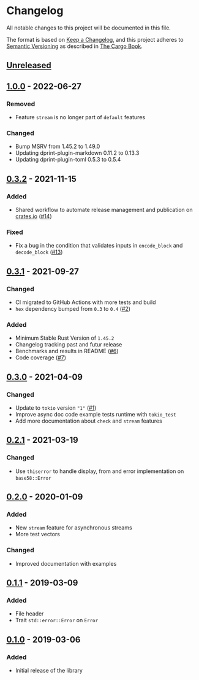 # Changelog

All notable changes to this project will be documented in this file.

The format is based on [Keep a Changelog](https://keepachangelog.com/en/1.0.0/),
and this project adheres to [Semantic Versioning](https://semver.org/spec/v2.0.0.html) as described in [The Cargo Book](https://doc.rust-lang.org/cargo/reference/manifest.html#the-version-field).

## [Unreleased]

## [1.0.0] - 2022-06-27

### Removed

- Feature `stream` is no longer part of `default` features

### Changed

- Bump MSRV from 1.45.2 to 1.49.0
- Updating dprint-plugin-markdown 0.11.2 to 0.13.3
- Updating dprint-plugin-toml 0.5.3 to 0.5.4

## [0.3.2] - 2021-11-15

### Added

- Shared workflow to automate release management and publication on [crates.io](https://crates.io) ([#14](https://github.com/monero-rs/base58-monero/pull/14))

### Fixed

- Fix a bug in the condition that validates inputs in `encode_block` and `decode_block` ([#13](https://github.com/monero-rs/base58-monero/pull/13))

## [0.3.1] - 2021-09-27

### Changed

- CI migrated to GitHub Actions with more tests and build
- `hex` dependency bumped from `0.3` to `0.4` ([#2](https://github.com/monero-rs/base58-monero/pull/2))

### Added

- Minimum Stable Rust Version of `1.45.2`
- Changelog tracking past and futur release
- Benchmarks and results in README ([#6](https://github.com/monero-rs/base58-monero/pull/6))
- Code coverage ([#7](https://github.com/monero-rs/base58-monero/pull/7))

## [0.3.0] - 2021-04-09

### Changed

- Update to `tokio` version `"1"` ([#1](https://github.com/monero-rs/base58-monero/pull/1))
- Improve async doc code example tests runtime with `tokio_test`
- Add more documentation about `check` and `stream` features

## [0.2.1] - 2021-03-19

### Changed

- Use `thiserror` to handle display, from and error implementation on `base58::Error`

## [0.2.0] - 2020-01-09

### Added

- New `stream` feature for asynchronous streams
- More test vectors

### Changed

- Improved documentation with examples

## [0.1.1] - 2019-03-09

### Added

- File header
- Trait `std::error::Error` on `Error`

## [0.1.0] - 2019-03-06

### Added

- Initial release of the library

[Unreleased]: https://github.com/monero-rs/base58-monero/compare/v1.0.0...HEAD
[1.0.0]: https://github.com/monero-rs/base58-monero/compare/v0.3.2...v1.0.0
[0.3.2]: https://github.com/monero-rs/base58-monero/compare/v0.3.1...v0.3.2
[0.3.1]: https://github.com/monero-rs/base58-monero/compare/v0.3.0...v0.3.1
[0.3.0]: https://github.com/monero-rs/base58-monero/compare/v0.2.1...v0.3.0
[0.2.1]: https://github.com/monero-rs/base58-monero/compare/v0.2.0...v0.2.1
[0.2.0]: https://github.com/monero-rs/base58-monero/compare/v0.1.1...v0.2.0
[0.1.1]: https://github.com/monero-rs/base58-monero/compare/v0.1.0...v0.1.1
[0.1.0]: https://github.com/monero-rs/base58-monero/releases/tag/v0.1.0

